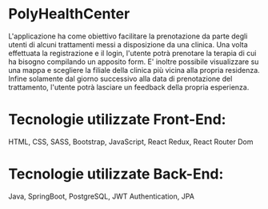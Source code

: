 # PolyHealthCenter
L'applicazione ha come obiettivo facilitare la prenotazione da parte degli utenti di alcuni trattamenti messi a disposizione da una clinica. 
Una volta effettuata la registrazione e il login, l'utente potrà prenotare la terapia di cui ha bisogno compilando un apposito form. 
E' inoltre possibile visualizzare su una mappa e scegliere la filiale della clinica più vicina alla propria residenza.
Infine solamente dal giorno successivo alla data di prenotazione del trattamento, l'utente potrà lasciare un feedback della propria esperienza.

# Tecnologie utilizzate Front-End:
HTML, CSS, SASS, Bootstrap, JavaScript, React Redux, React Router Dom
# Tecnologie utilizzate Back-End:
Java, SpringBoot, PostgreSQL, JWT Authentication, JPA
